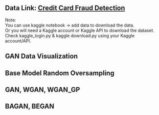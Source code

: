 ## Data Link: <a href="https://www.kaggle.com/mlg-ulb/creditcardfraud">Credit Card Fraud Detection</a>  
Note:   
You can use kaggle notebook -> add data to download the data.  
Or you will need a Kaggle account or Kaggle API to download the dataset.   
Check kaggle_login.py & kaggle download.py using your Kaggle account/API.

## GAN Data Visualization  

## Base Model Random Oversampling  

## GAN, WGAN, WGAN_GP  

## BAGAN, BEGAN  
